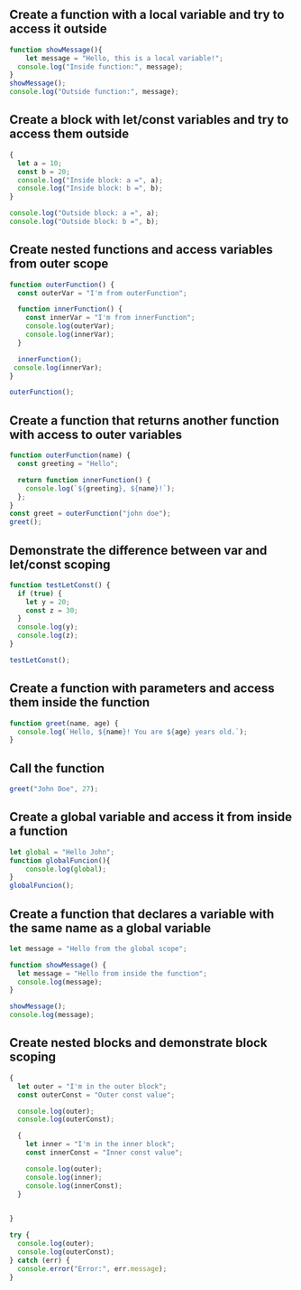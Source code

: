 ## Create a function with a local variable and try to access it outside

```js
function showMessage(){
    let message = "Hello, this is a local variable!";
  console.log("Inside function:", message);
}
showMessage();
console.log("Outside function:", message);
```

## Create a block with let/const variables and try to access them outside

```js
{
  let a = 10;
  const b = 20;
  console.log("Inside block: a =", a); 
  console.log("Inside block: b =", b); 
}

console.log("Outside block: a =", a); 
console.log("Outside block: b =", b);
```

## Create nested functions and access variables from outer scope

```js
function outerFunction() {
  const outerVar = "I'm from outerFunction";

  function innerFunction() {
    const innerVar = "I'm from innerFunction";
    console.log(outerVar); 
    console.log(innerVar); 
  }

  innerFunction();
 console.log(innerVar);
}

outerFunction();
```

## Create a function that returns another function with access to outer variables

```js
function outerFunction(name) {
  const greeting = "Hello";

  return function innerFunction() {
    console.log(`${greeting}, ${name}!`);
  };
}
const greet = outerFunction("john doe");
greet();
```

## Demonstrate the difference between var and let/const scoping

```js
function testLetConst() {
  if (true) {
    let y = 20;
    const z = 30;
  }
  console.log(y); 
  console.log(z); 
}

testLetConst();
```

## Create a function with parameters and access them inside the function

```js
function greet(name, age) {
  console.log(`Hello, ${name}! You are ${age} years old.`);
}
```

## Call the function

```js
greet("John Doe", 27);
```

## Create a global variable and access it from inside a function

```js
let global = "Hello John";
function globalFuncion(){
    console.log(global);
}
globalFuncion();
```

## Create a function that declares a variable with the same name as a global variable

```js
let message = "Hello from the global scope";

function showMessage() {
  let message = "Hello from inside the function";
  console.log(message); 
}

showMessage();
console.log(message);
```

## Create nested blocks and demonstrate block scoping

```js
{
  let outer = "I'm in the outer block";
  const outerConst = "Outer const value";

  console.log(outer);       
  console.log(outerConst);  

  {
    let inner = "I'm in the inner block";
    const innerConst = "Inner const value";

    console.log(outer);     
    console.log(inner);     
    console.log(innerConst); 
  }

  
}

try {
  console.log(outer);      
  console.log(outerConst);  
} catch (err) {
  console.error("Error:", err.message);
}
```
